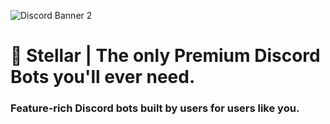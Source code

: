 <img src="https://discordapp.com/api/guilds/1056023066246914078/widget.png?style=banner2" alt="Discord Banner 2"/></br>
# 💫 Stellar | The only Premium Discord Bots you'll ever need. 

### Feature-rich Discord bots built by users for users like you.
